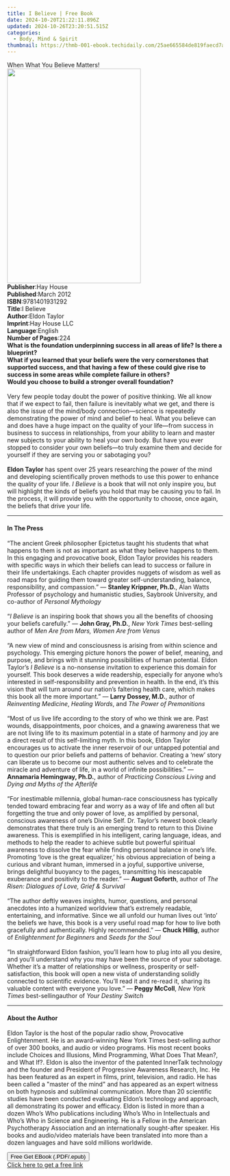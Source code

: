 ```yaml
---
title: I Believe | Free Book
date: 2024-10-20T21:22:11.896Z
updated: 2024-10-26T23:20:51.515Z
categories:
  - Body, Mind & Spirit
thumbnail: https://thmb-001-ebook.techidaily.com/25ae665584de819faecd7a16e51fc487f47dc4a4d6b163258665d27053e2ae4a.jpg
---
```

<main id="book-container">
  <div class="flex flex-col">
    <div class="book-brief flex-1 py-6 px-4 sm:p-6 md:py-10 md:px-8">
      <!-- brief-->
      <div class="book-brief-main">When What You Believe Matters!</div>
    </div>
    <div
      class="book-meta-info flex-1 grid gap-4 col-start-1 col-end-3 row-start-1 sm:mb-6 sm:grid-cols-4 lg:gap-6 lg:col-start-2 lg:row-end-6 lg:row-span-6 lg:mb-0"
    >
      <div
        class="book-meta-info-left place-content-center mt-4 p-4 text-sm leading-6 col-start-2 col-span-2 dark:text-slate-400"
      >
        <img
          class="w-full h-500 object-cover rounded-lg sm:h-255 sm:col-span-2 lg:col-span-full"
          src="https://img-001-ebook.techidaily.com/cc315fd99d064dabfdb7df6ea3a3919346fd3ef24517ca95cadb2a28bcdf8f35.jpg"
          alt=""
          width="312"
          height="500"
        />
      </div>
      <div
        class="book-meta-info-right mt-2 col-start-1 row-start-2 col-span-3 self-center"
      >
        <!-- meta data  -->
        <div class="flex flex-col px-4 md:px-8">
          <div class="flex-1">
            <strong>Publisher</strong>:<span class="px-2">Hay House</span>
          </div>
          <div class="flex-1">
            <strong>Published</strong>:<span class="px-2">March 2012</span>
          </div>
          <div class="flex-1">
            <strong>ISBN</strong>:<span class="px-2">9781401931292</span>
          </div>
          <div class="flex-1">
            <strong>Title</strong>:<span class="px-2">I Believe</span>
          </div>
          <div class="flex-1">
            <strong>Author</strong>:<span class="px-2">Eldon Taylor</span>
          </div>
          <div class="flex-1">
            <strong>Imprint</strong>:<span class="px-2">Hay House LLC</span>
          </div>
          <div class="flex-1">
            <strong>Language</strong>:<span class="px-2">English</span>
          </div>
          <div class="flex-1">
            <strong>Number of Pages</strong>:<span class="px-2">224</span>
          </div>
        </div>
      </div>
    </div>
    <div class="book-description flex-1 py-6 px-4 sm:p-6 md:py-10 md:px-8">
      <div class="book-description-main">
        <div accordion-content="" id="description">
          <b
            >What is the foundation underpinning success in all areas of life?
            Is there a blueprint? <br />What if you learned that your beliefs
            were the very cornerstones that supported success, and that having a
            few of these could give rise to success in some areas while complete
            failure in others?&nbsp;<br />
            Would you choose to build a stronger overall foundation?</b
          ><br /><br />Very few people today doubt the power of positive
          thinking. We all know that if we expect to fail, then failure is
          inevitably what we get, and there is also the issue of the mind/body
          connection—science is repeatedly demonstrating the power of mind and
          belief to heal. What you believe can and does have a huge impact on
          the quality of your life—from success in business to success in
          relationships, from your ability to learn and master new subjects to
          your ability to heal your own body. But have you ever stopped to
          consider your own beliefs—to truly examine them and decide for
          yourself if they are serving you or sabotaging you?<br /><br /><b
            >Eldon Taylor</b
          >
          has spent over 25 years researching the power of the mind and
          developing scientifically proven methods to use this power to enhance
          the quality of your life. <i>I Believe</i> is a book that will not
          only inspire you, but will highlight the kinds of beliefs you hold
          that may be causing you to fail. In the process, it will provide you
          with the opportunity to choose, once again, the beliefs that drive
          your life.
        </div>
        <div class="accordion-fader"></div>
      </div>
    </div>
    <div class="book-excerpts flex-1 py-6 px-4 sm:p-6 md:py-10 md:px-8">
      <!-- excerpts-->
      <div class="book-excerpts-main">
        <hr />
        <h4 class="placeholder placeholder-heading">
          <span>In The Press</span>
        </h4>
        <p>
          “The ancient Greek philosopher Epictetus taught his students that what
          happens to them is not as important as what they believe happens to
          them. In this engaging and provocative book, Eldon Taylor provides his
          readers with specific ways in which their beliefs can lead to success
          or failure in their life undertakings. Each chapter provides nuggets
          of wisdom as well as road maps for guiding them toward greater
          self-understanding, balance, responsibility, and compassion.” —
          <b>Stanley Krippner, Ph.D.</b>, Alan Watts Professor of psychology and
          humanistic studies, Saybrook University, and co-author of
          <i>Personal Mythology</i><br /><br />“<i>I Believe</i> is an inspiring
          book that shows you all the benefits of choosing your beliefs
          carefully.” — <b>John Gray, Ph.D.</b>,
          <i>New York Times</i> best-selling author of
          <i>Men Are from Mars, Women Are from Venus<br /><br /></i>“A new view
          of mind and consciousness is arising from within science and
          psychology. This emerging picture honors the power of belief, meaning,
          and purpose, and brings with it stunning possibilities of human
          potential. Eldon Taylor’s <i>I Believe</i> is a no-nonsense invitation
          to experience this domain for yourself. This book deserves a wide
          readership, especially for anyone who’s interested in
          self-responsibility and prevention in health. In the end, it’s this
          vision that will turn around our nation’s faltering health care, which
          makes this book all the more important.” — <b>Larry Dossey, M.D.</b>,
          author of <i>Reinventing Medicine</i>, <i>Healing Words</i>, and
          <i>The Power of Premonitions<br /><br /></i>“Most of us live life
          according to the story of who we think we are. Past wounds,
          disappointments, poor choices, and a gnawing awareness that we are not
          living life to its maximum potential in a state of harmony and joy are
          a direct result of this self-limiting myth. In this book, Eldon Taylor
          encourages us to activate the inner reservoir of our untapped
          potential and to question our prior beliefs and patterns of behavior.
          Creating a ‘new’ story can liberate us to become our most authentic
          selves and to celebrate the miracle and adventure of life, in a world
          of infinite possibilities.” — <b>Annamaria Hemingway, Ph.D.</b>,
          author of <i>Practicing Conscious Living</i> and
          <i>Dying and Myths of the Afterlife<br /><br /></i>“For inestimable
          millennia, global human-race consciousness has typically tended toward
          embracing fear and worry as a way of life and often all but forgetting
          the true and only power of love, as amplified by personal, conscious
          awareness of one’s Divine Self. Dr. Taylor’s newest book clearly
          demonstrates that there truly is an emerging trend to return to this
          Divine awareness. This is exemplified in his intelligent, caring
          language, ideas, and methods to help the reader to achieve subtle but
          powerful spiritual awareness to dissolve the fear while finding
          personal balance in one’s life. Promoting ‘love is the great
          equalizer,’ his obvious appreciation of being a curious and vibrant
          human, immersed in a joyful, supportive universe, brings delightful
          buoyancy to the pages, transmitting his inescapable exuberance and
          positivity to the reader.” — <b>August Goforth</b>, author of
          <i>The Risen: Dialogues of Love, Grief &amp; Survival<br /><br /></i
          >“The author deftly weaves insights, humor, questions, and personal
          anecdotes into a humanized worldview that’s extremely readable,
          entertaining, and informative. Since we all unfold our human lives out
          ‘into’ the beliefs we have, this book is a very useful road map for
          how to live both gracefully and authentically. Highly recommended.” —
          <b>Chuck Hillig</b>, author of <i>Enlightenment for Beginners</i> and
          <i>Seeds for the Soul<br /><br /></i>“In straightforward Eldon
          fashion, you’ll learn how to plug into all you desire, and you’ll
          understand why you may have been the source of your sabotage. Whether
          it’s a matter of relationships or wellness, prosperity or
          self-satisfaction, this book will open a new vista of understanding
          solidly connected to scientific evidence. You’ll read it and re-read
          it, sharing its valuable content with everyone you love.” —
          <b>Peggy McColl</b>, <i>New York Times</i> best-sellingauthor of
          <i>Your Destiny Switch</i>
        </p>
      </div>
    </div>
    <div class="book-about-author flex-1 py-6 px-4 sm:p-6 md:py-10 md:px-8">
      <!-- about author-->
      <div class="book-main-author-main">
        <hr />
        <h4 class="placeholder placeholder-heading">
          <span>About the Author</span>
        </h4>
        <p>
          Eldon Taylor is the host of the popular radio show, Provocative
          Enlightenment. He is an award-winning New York Times best-selling
          author of over 300 books, and audio or video programs. His most recent
          books include Choices and Illusions, Mind Programming, What Does That
          Mean?, and What If?. Eldon is also the inventor of the patented
          InnerTalk technology and the founder and President of Progressive
          Awareness Research, Inc. He has been featured as an expert in films,
          print, television, and radio. He has been called a "master of the
          mind" and has appeared as an expert witness on both hypnosis and
          subliminal communication. More than 20 scientific studies have been
          conducted evaluating Eldon’s technology and approach, all
          demonstrating its power and efficacy. Eldon is listed in more than a
          dozen Who’s Who publications including Who’s Who in Intellectuals and
          Who’s Who in Science and Engineering. He is a Fellow in the American
          Psychotherapy Association and an internationally sought-after speaker.
          His books and audio/video materials have been translated into more
          than a dozen languages and have sold millions worldwide.
        </p>
      </div>
    </div>
    <div class="book-free-get flex-1 py-6 px-4 sm:p-6 md:py-10 md:px-8">
      <button
        id="btn-free-get"
        class="bg-blue-500 hover:bg-blue-700 text-white font-bold py-2 px-4 rounded"
      >
        Free Get EBook (.PDF/.epub)
      </button>
      <div id="countdown-display" class="px-2 text-lg mt-2"></div>
      <a
        id="free-link"
        class="hidden bg-blue-500 hover:bg-blue-700 text-white font-bold py-2 px-4 rounded"
        href="https://www.ebooks.com/en-us/book/96317743/i-believe/eldon-taylor/"
        target="_blank"
        >Click here to get a free link</a
      >
    </div>
    <script>
      let countdownTime = 0;
      let countdownInterval = null;
      document
        .getElementById('btn-free-get')
        .addEventListener('click', startCountdown);
      function startCountdown() {
        countdownTime = new Date().getTime() + 60000 * 3;
        countdownInterval = setInterval(updateCountdown, 1000);
        document.getElementById('btn-free-get').disabled = true;
        document
          .getElementById('btn-free-get')
          .classList.add('bg-gray-500', 'cursor-not-allowed');
      }
      function updateCountdown() {
        let currentTime = new Date().getTime();
        let timeLeft = countdownTime - currentTime;
        let secondsLeft = Math.floor(timeLeft / 1000);
        document.getElementById('countdown-display').innerHTML =
          `Remaining time: ${secondsLeft} seconds.`;
        if (secondsLeft <= 0) {
          clearInterval(countdownInterval);
          document.getElementById('btn-free-get').classList.add('hidden');
          document.getElementById('free-link').classList.remove('hidden');
          document.getElementById('countdown-display').innerHTML = '';
        }
      }
    </script>
  </div>
</main>

<ins class="adsbygoogle"
      style="display:block"
      data-ad-client="ca-pub-7571918770474297"
      data-ad-slot="8358498916"
      data-ad-format="auto"
      data-full-width-responsive="true"></ins>
    